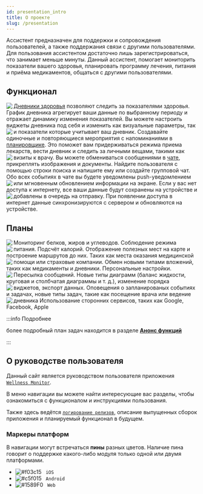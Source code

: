 ```yaml
---
id: presentation_intro
title: О проекте
slug: /presentation
---
```


Ассистент предназначен для поддержки и сопровождения пользователей, а также поддержания связи с другими пользователями. Для пользования ассистентом достаточно лишь зарегистрироваться, что занимает меньше минуты. Данный ассистент, помогает мониторить показатели вашего здоровья, планировать программу лечения, питания и приёма медикаментов, общаться с другими пользователями.

## Функционал

<!-- - **[Дневники здоровья](/docs/presentation/history)**: Мониторьте показатели здоровья. График дневника агрегирует ваши данные по выбранному периоду и отражает динамику изменения показателей. Вы можете настроить виджеты дневника под себя и изменить как визуальные параметры, так и показатели которые учитывает ваш дневник.
- **[Планировщик событий](/docs/presentation/schedule)**: Создание одиночныех и повторяющихся событиях с напоминаниями. Это помогает соблюдать режимы приема медикаментов, ведения дневников, а также не забыть о личных делах, таких как приём у врача.
- **[Чат](/docs/presentation/chat)**: Обменивайтесь сообщениями, как текстовыми так и вместе с изображениями и документами. Найдите пользователя с помощью строки поиска и напишите ему или создайте групповой чат. О всех событиях в чате вы будете уведомлены пуш-уведомлением или моментальным обновлением информации на экране.
- **[Оффлайн режим](/docs/presentation/architecture#offline)**: При отсутствии доступа к сети интернет все ваши данные будут сохранены на устройстве и добавлены в очередь на отправку.
- **[Синхронизация](/docs/presentation/architecture#synchronization_mechanism)**: При появлении доступа к сети интернет происходит синхронизация данных с сервером и обновление их на устройстве. -->

<Tabs className="unique-tabs" style={{}}>
    <TabItem label="Health diaries" value='1'>
        <img align="left" src="/wellness_doc/img/presentation/about/functional/diary_logo.svg" style={{width: "10%",marginRight: 20}}/>
        <a href="/docs/presentation/history">Дневники здоровья</a> позволяют следить за показателями здоровья. График дневника агрегирует ваши данные по выбранному периоду и отражает динамику изменения показателей. Вы можете настроить виджеты дневника под себя и изменить как визуальные параметры, так и показатели которые учитывает ваш дневник.
    </TabItem>
    <TabItem label="Event Scheduler" value='2'>
        <img align="left" src="/wellness_doc/img/presentation/about/functional/scheduler_logo.svg" style={{width: "10%",marginRight: 20}}/>
   Создавайте одиночные и повторяющиеся мероприятия с напоминаниями в <a href="/docs/presentation/schedule">планировщике</a>. Это поможет вам придерживаться режима приема лекарств, вести дневник и следить за личными вещами, такими как визиты к врачу.
    </TabItem>
    <TabItem label="Chat" value='3'>
        <img align="left" src="/wellness_doc/img/presentation/about/functional/chat_logo.svg" style={{width: "10%",marginRight: 20}}/>
        Вы можете обмениваться сообщениями в <a href="/docs/presentation/chat">чате</a>, прикреплять изображения и документы. Найдите пользователя с помощью строки поиска и напишите ему или создайте групповой чат. Обо всех событиях в чате вы будете уведомлены push-уведомлением или мгновенным обновлением информации на экране.
    </TabItem>
    <TabItem label="Offline mode" value='5'>
        <img align="left" src="/wellness_doc/img/presentation/about/functional/offline_logo.png" style={{width: "10%",marginRight: 20}}/>
        Если у вас нет доступа к интернету, все ваши данные будут сохранены на устройстве и добавлены в очередь на отправку.
    </TabItem>
    <TabItem label="Synchronization" value='6'>
        <img align="left" src="/wellness_doc/img/presentation/about/functional/sync_logo.svg" style={{width: "10%",marginRight: 20}}/>
        При появлении доступа в интернет данные синхронизируются с сервером и обновляются на устройстве.
    </TabItem>
</Tabs>

## Планы

<!-- - **Нутрициология**: Мониторинг белков, жиров и углеводов. Соблюдение режима питания. Подсчёт калорий.
- **Карта помощи**: Отображение полезных мест на карте и построение маршрутов до них. Таких как места оказания медицинской помощи или страховые компании.
- **Расширение функционала чата**: Обмен новыми типами вложений, таких как медикаменты и дневники. Персональные настройки. Пересылка сообщений.
- **Дополненные дневники**: Новые типы диаграмм (баланс жидкости, круговая и столбчатая диаграммы и т. д.), изменение порядка виджетов, экспорт данных.
- **Расширенные возможности авторизации**: Использование сторонних сервисов, таких как Google, Facebook, Apple -->

<Tabs className="unique-tabs" style={{}}>
    <TabItem label="Nutriciology" value='1'>
        <img align="left" src="/wellness_doc/img/presentation/about/plan/nutriciolory_logo.svg" style={{width: "10%",marginRight: 20}}/>
        Мониторинг белков, жиров и углеводов. Соблюдение режима питания. Подсчёт калорий.
    </TabItem>
    <TabItem label="Help map" value='2'>
        <img align="left" src="/wellness_doc/img/presentation/about/plan/map_logo.svg" style={{width: "10%",marginRight: 20}}/>
       Отображение полезных мест на карте и построение маршрутов до них. Таких как места оказания медицинской помощи или страховые компании.
    </TabItem>
    <TabItem label="Chat" value='3'>
        <img align="left" src="/wellness_doc/img/presentation/about/plan/chat_logo.svg" style={{width: "10%",marginRight: 20}}/>
        Обмен новыми типами вложений, таких как медикаменты и дневники. Персональные настройки. Пересылка сообщений.
    </TabItem>
    <TabItem label="Diaries" value='4'>
        <img align="left" src="/wellness_doc/img/presentation/about/plan/chart_logo.svg" style={{width: "10%",marginRight: 20}}/>
        Новые типы диаграмм (баланс жидкости, круговая и столбчатая диаграммы и т. д.), изменение порядка виджетов, экспорт данных.
    </TabItem>
    <TabItem label="Scheduler" value='5'>
        <img align="left" src="/wellness_doc/img/presentation/about/plan/chat_logo.svg" style={{width: "10%",marginRight: 20}}/>
        Оповещения о запланированых событиях и задачах, новые типы задач, такие как посещение врача или ведение дневника
    </TabItem>
    <TabItem label="Authorization" value='6'>
        <img align="left" src="/wellness_doc/img/presentation/about/plan/auth_logo.svg" style={{width: "10%",marginRight: 20}}/>
        Использование сторонних сервисов, таких как Google, Facebook, Apple
    </TabItem>
</Tabs>

:::info Подробнее

более подробный план задач находится в разделе **[Анонс функций](/docs/presentation/release_notes/tasklist)**

:::

## О руководстве пользователя

Данный сайт является руководством пользователя приложения [`Wellness Monitor`](https://wellness.a2rd.com).

В меню навигации вы можете найти интересующие вас разделы, чтобы ознакомиться с функционалом и инструкциями пользования.

Также здесь ведётся [`логирование релизов`](/docs/presentation/release_notes), описание выпущенных сборок приложения и планируемый функционал в будущем.

### Маркеры платформ

В навигации могут встречаться **пины** разных цветов. Наличие пина говорит о поддержке какого-либо модуля только одной или двумя платформами.

- ![#f03c15](https://via.placeholder.com/15/000000/000000?text=+) ` iOS`
- ![#c5f015](https://via.placeholder.com/15/c5f015/000000?text=+) ` Android`
- ![#1589F0](https://via.placeholder.com/15/1589F0/000000?text=+) ` Web`

